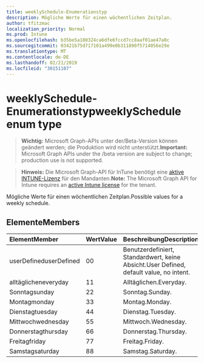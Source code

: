 ```yaml
---
title: weeklySchedule-Enumerationstyp
description: Mögliche Werte für einen wöchentlichen Zeitplan.
author: tfitzmac
localization_priority: Normal
ms.prod: Intune
ms.openlocfilehash: b35be5a180324ca6dfe6fccd7cc8aaf01ae47a0c
ms.sourcegitcommit: 03421b75d717101a499e0b311890f5714056e29e
ms.translationtype: MT
ms.contentlocale: de-DE
ms.lasthandoff: 02/21/2019
ms.locfileid: "30151107"
---
```

# <a name="weeklyschedule-enum-type"></a><span data-ttu-id="ac298-103">weeklySchedule-Enumerationstyp</span><span class="sxs-lookup"><span data-stu-id="ac298-103">weeklySchedule enum type</span></span>

> <span data-ttu-id="ac298-104">**Wichtig:** Microsoft Graph-APIs unter der/Beta-Version können geändert werden; die Produktion wird nicht unterstützt.</span><span class="sxs-lookup"><span data-stu-id="ac298-104">**Important:** Microsoft Graph APIs under the /beta version are subject to change; production use is not supported.</span></span>

> <span data-ttu-id="ac298-105">**Hinweis:** Die Microsoft Graph-API für InTune benötigt eine [aktive INTUNE-Lizenz](https://go.microsoft.com/fwlink/?linkid=839381) für den Mandanten.</span><span class="sxs-lookup"><span data-stu-id="ac298-105">**Note:** The Microsoft Graph API for Intune requires an [active Intune license](https://go.microsoft.com/fwlink/?linkid=839381) for the tenant.</span></span>

<span data-ttu-id="ac298-106">Mögliche Werte für einen wöchentlichen Zeitplan.</span><span class="sxs-lookup"><span data-stu-id="ac298-106">Possible values for a weekly schedule.</span></span>

## <a name="members"></a><span data-ttu-id="ac298-107">Elemente</span><span class="sxs-lookup"><span data-stu-id="ac298-107">Members</span></span>
|<span data-ttu-id="ac298-108">Element</span><span class="sxs-lookup"><span data-stu-id="ac298-108">Member</span></span>|<span data-ttu-id="ac298-109">Wert</span><span class="sxs-lookup"><span data-stu-id="ac298-109">Value</span></span>|<span data-ttu-id="ac298-110">Beschreibung</span><span class="sxs-lookup"><span data-stu-id="ac298-110">Description</span></span>|
|:---|:---|:---|
|<span data-ttu-id="ac298-111">userDefined</span><span class="sxs-lookup"><span data-stu-id="ac298-111">userDefined</span></span>|<span data-ttu-id="ac298-112">0</span><span class="sxs-lookup"><span data-stu-id="ac298-112">0</span></span>|<span data-ttu-id="ac298-113">Benutzerdefiniert, Standardwert, keine Absicht.</span><span class="sxs-lookup"><span data-stu-id="ac298-113">User Defined, default value, no intent.</span></span>|
|<span data-ttu-id="ac298-114">alltäglichen</span><span class="sxs-lookup"><span data-stu-id="ac298-114">everyday</span></span>|<span data-ttu-id="ac298-115">1</span><span class="sxs-lookup"><span data-stu-id="ac298-115">1</span></span>|<span data-ttu-id="ac298-116">Alltäglichen.</span><span class="sxs-lookup"><span data-stu-id="ac298-116">Everyday.</span></span>|
|<span data-ttu-id="ac298-117">Sonntag</span><span class="sxs-lookup"><span data-stu-id="ac298-117">sunday</span></span>|<span data-ttu-id="ac298-118">2</span><span class="sxs-lookup"><span data-stu-id="ac298-118">2</span></span>|<span data-ttu-id="ac298-119">Sonntag.</span><span class="sxs-lookup"><span data-stu-id="ac298-119">Sunday.</span></span>|
|<span data-ttu-id="ac298-120">Montag</span><span class="sxs-lookup"><span data-stu-id="ac298-120">monday</span></span>|<span data-ttu-id="ac298-121">3</span><span class="sxs-lookup"><span data-stu-id="ac298-121">3</span></span>|<span data-ttu-id="ac298-122">Montag.</span><span class="sxs-lookup"><span data-stu-id="ac298-122">Monday.</span></span>|
|<span data-ttu-id="ac298-123">Dienstag</span><span class="sxs-lookup"><span data-stu-id="ac298-123">tuesday</span></span>|<span data-ttu-id="ac298-124">4</span><span class="sxs-lookup"><span data-stu-id="ac298-124">4</span></span>|<span data-ttu-id="ac298-125">Dienstag.</span><span class="sxs-lookup"><span data-stu-id="ac298-125">Tuesday.</span></span>|
|<span data-ttu-id="ac298-126">Mittwoch</span><span class="sxs-lookup"><span data-stu-id="ac298-126">wednesday</span></span>|<span data-ttu-id="ac298-127">5</span><span class="sxs-lookup"><span data-stu-id="ac298-127">5</span></span>|<span data-ttu-id="ac298-128">Mittwoch.</span><span class="sxs-lookup"><span data-stu-id="ac298-128">Wednesday.</span></span>|
|<span data-ttu-id="ac298-129">Donnerstag</span><span class="sxs-lookup"><span data-stu-id="ac298-129">thursday</span></span>|<span data-ttu-id="ac298-130">6</span><span class="sxs-lookup"><span data-stu-id="ac298-130">6</span></span>|<span data-ttu-id="ac298-131">Donnerstag.</span><span class="sxs-lookup"><span data-stu-id="ac298-131">Thursday.</span></span>|
|<span data-ttu-id="ac298-132">Freitag</span><span class="sxs-lookup"><span data-stu-id="ac298-132">friday</span></span>|<span data-ttu-id="ac298-133">7</span><span class="sxs-lookup"><span data-stu-id="ac298-133">7</span></span>|<span data-ttu-id="ac298-134">Freitag.</span><span class="sxs-lookup"><span data-stu-id="ac298-134">Friday.</span></span>|
|<span data-ttu-id="ac298-135">Samstag</span><span class="sxs-lookup"><span data-stu-id="ac298-135">saturday</span></span>|<span data-ttu-id="ac298-136">8</span><span class="sxs-lookup"><span data-stu-id="ac298-136">8</span></span>|<span data-ttu-id="ac298-137">Samstag.</span><span class="sxs-lookup"><span data-stu-id="ac298-137">Saturday.</span></span>|





